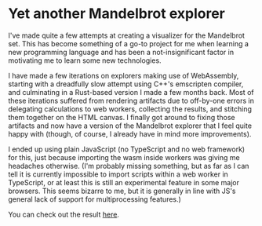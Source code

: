 <!-- DATE: 2023-03 -->
<!-- TAGS: programming, math -->
# Yet another Mandelbrot explorer

I've made quite a few attempts at creating a visualizer for the Mandelbrot set. This has become something of a go-to project for me when learning a new programming language and has been a not-insignificant factor in motivating me to learn some new technologies.

I have made a few iterations on explorers making use of WebAssembly, starting with a dreadfully slow attempt using C++'s emscripten compiler, and culminating in a Rust-based version I made a few months back. Most of these iterations suffered from rendering artifacts due to off-by-one errors in delegating calculations to web workers, collecting the results, and stitching them together on the HTML canvas. I finally got around to fixing those artifacts and now have a version of the Mandelbrot explorer that I feel quite happy with (though, of course, I already have in mind more improvements).

<!-- ENDPREVIEW -->

I ended up using plain JavaScript (no TypeScript and no web framework) for this, just because importing the wasm inside workers was giving me headaches otherwise. (I'm probably missing something, but as far as I can tell it is currently impossible to import scripts within a web worker in TypeScript, or at least this is still an experimental feature in some major browsers. This seems bizarre to me, but it is generally in line with JS's general lack of support for multiprocessing features.)

You can check out the result [here](https://quevivasbien.github.io/mandelbrot-wasm/).
